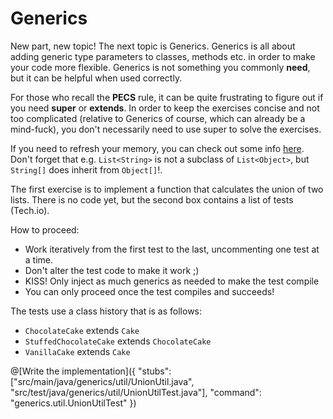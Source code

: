# Generics
New part, new topic! The next topic is Generics. Generics is all about adding generic type parameters to classes, methods etc. in order to make your code more flexible.
Generics is not something you commonly **need**, but it can be helpful when used correctly.

For those who recall the **PECS** rule, it can be quite frustrating to figure out if you need **super** or **extends**. In order to keep the exercises concise and not too complicated (relative to Generics of course, which can already be a mind-fuck), you don't necessarily need to use super to solve the exercises.

If you need to refresh your memory, you can check out some info [here](https://docs.oracle.com/javase/tutorial/java/generics/types.html).
Don't forget that e.g. `List<String>` is not a subclass of `List<Object>`, but `String[]` does inherit from `Object[]`!. 

The first exercise is to implement a function that calculates the union of two lists.
There is no code yet, but the second box contains a list of tests (Tech.io).

How to proceed:

* Work iteratively from the first test to the last, uncommenting one test at a time.
* Don't alter the test code to make it work ;)
* KISS! Only inject as much generics as needed to make the test compile
* You can only proceed once the test compiles and succeeds!

The tests use a class history that is as follows:

* `ChocolateCake` extends `Cake`
* `StuffedChocolateCake` extends `ChocolateCake`
* `VanillaCake` extends `Cake`

@[Write the implementation]({
    "stubs": ["src/main/java/generics/util/UnionUtil.java", "src/test/java/generics/util/UnionUtilTest.java"], 
    "command": "generics.util.UnionUtilTest"
})
